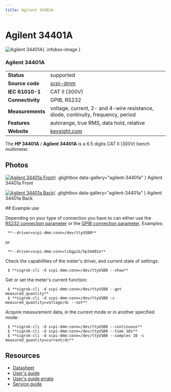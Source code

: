 ```yaml
---
title: Agilent 34401A
---
```


# Agilent 34401A

<div class="infobox" markdown>

![Agilent 34401A](./img/Agilent_34401A_-_front.jpg){ .infobox-image }

### Agilent 34401A

| | |
|---|---|
| **Status** | supported |
| **Source code** | [scpi-dmm](https://github.com/OpenTraceLab/OpenTraceCapture/tree/main/src/hardware/scpi-dmm) |
| **IEC 61010-1** | CAT II (300V) |
| **Connectivity** | GPIB, RS232 |
| **Measurements** | voltage, current, 2- and 4-wire resistance, diode, continuity, frequency, period |
| **Features** | autorange, true RMS, data hold, relative |
| **Website** | [keysight.com](https://www.keysight.com/en/pd-1000001295%3Aepsg%3Apro-pn-34401A/digital-multimeter-6-digit) |

</div>

The **HP 34401A** / **Agilent 34401A** is a 6.5 digits CAT II (300V) bench multimeter.

## Photos

<div class="photo-grid" markdown>

[![Agilent 34401a Front](./img/Agilent_34401A_-_front.jpg)](./img/Agilent_34401A_-_front.png "Agilent 34401a Front"){ .glightbox data-gallery="agilent-34401a" }
<span class="caption">Agilent 34401a Front</span>

[![Agilent 34401a Back](./img/Agilent_34401A_-_back.jpg)](./img/Agilent_34401A_-_back.png "Agilent 34401a Back"){ .glightbox data-gallery="agilent-34401a" }
<span class="caption">Agilent 34401a Back</span>

</div>
## Example use

Depending on your type of connection you have to can either use the [ RS232 connection parameter](https://sigrok.org/wiki/Connection_parameters#RS232_.2F_Virtual_Com_Port) or the [ GPIB connection parameter](https://sigrok.org/wiki/Connection_parameters#Linux-GPIB). Examples:

```
 **--driver=scpi-dmm:conn=/dev/ttyUSB0**

```

or

```
 **--driver=scpi-dmm:conn=libgpib/hp34401a**

```

Check the capabilities of the meter's driver, and current state of settings:

```
 $ **sigrok-cli -d scpi-dmm:conn=/dev/ttyUSB0 --show**

```

Get or set the meter's current function:

```
 $ **sigrok-cli -d scpi-dmm:conn=/dev/ttyUSB0 --get measured_quantity**
 $ **sigrok-cli -d scpi-dmm:conn=/dev/ttyUSB0 -c measured_quantity=voltage/dc --set**

```

Acquire measurement data, in the current mode or in another specified mode:

```
 $ **sigrok-cli -d scpi-dmm:conn=/dev/ttyUSB0 --continuous**
 $ **sigrok-cli -d scpi-dmm:conn=/dev/ttyUSB0 --time 10s**
 $ **sigrok-cli -d scpi-dmm:conn=/dev/ttyUSB0 --samples 10 -c measured_quantity=current/dc**

```
## Resources
- [Datasheet](https://www.keysight.com/de/de/assets/7018-06774/data-sheets/5968-0162.pdf)
- [User's guide](https://www.keysight.com/us/en/assets/9018-01063/user-manuals/9018-01063.pdf)
- [User's guide errata](https://www.keysight.com/us/en/assets/9018-02040/user-manuals/9018-02040.pdf)
- [Service guide](https://www.keysight.com/us/en/assets/9018-05613/service-manuals/9018-05613.pdf)

